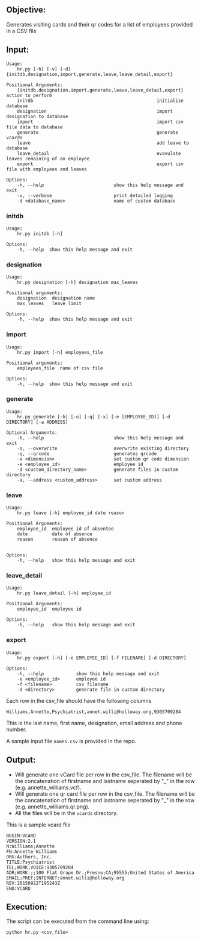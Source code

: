## Objective:

Generates visiting cards and their qr codes for a list of employees provided in a CSV
file


## Input:

    Usage: 
        hr.py [-h] [-v] [-d] {initdb,designation,import,generate,leave,leave_detail,export}

    Positional Arguments:
        {initdb,designation,import,generate,leave,leave_detail,export}    action to perform
        initdb                                              initialize database
        designation                                         import designation to database
        import                                              import csv file data to database
        generate                                            generate vcards
        leave                                               add leave to database
        leave_detail                                        evavulate leaves remaining of an employee
        export                                              export csv file with employees and leaves

    Options:
        -h, --help                          show this help message and exit
        -v, --verbose                       print detailed logging
        -d <database_name>                  name of custom database


### initdb

    Usage: 
        hr.py initdb [-h]

    Options:
        -h, --help  show this help message and exit

### designation

    Usage: 
        hr.py designation [-h] designation max_leaves

    Positional arguments:
        designation  designation name
        max_leaves   leave limit
        
    Options:
        -h, --help  show this help message and exit

### import

    Usage: 
        hr.py import [-h] employees_file

    Positional arguments:
        employees_file  name of csv file

    Options:
        -h, --help  show this help message and exit


### generate

    Usage: 
        hr.py generate [-h] [-o] [-q] [-x] [-e [EMPLOYEE_ID]] [-d DIRECTORY] [-a ADDRESS]

    Optional Arguments:
        -h, --help                          show this help message and exit
        -o, --overwrite                     overwrite existing directory
        -q, --qrcode                        generates qrcode
        -x <dimension>                      set custom qr code dimension
        -e <employee_id>                    employee id
        -d <custom_directory_name>          generate files in custom directory
        -a, --address <custom_address>      set custom address

### leave

    Usage: 
        hr.py leave [-h] employee_id date reason

    Positional Arguments:
        employee_id  employee id of absentee
        date         date of absence
        reason       reason of absence


    Options:
        -h, --help   show this help message and exit

### leave_detail

    Usage: 
        hr.py leave_detail [-h] employee_id

    Positional Arguments:
        employee_id  employee id

    Options:
        -h, --help   show this help message and exit

### export

    Usage: 
        hr.py export [-h] [-e EMPLOYEE_ID] [-f FILENAME] [-d DIRECTORY]

    Options:
        -h, --help            show this help message and exit
        -e <employee_id>      employee id
        -f <filename>         csv filename
        -d <directory>        generate file in custom directory


Each row in the csv_file should have the following columns

    Williams,Annette,Psychiatrist,annet.willi@holloway.org,9305709284

This is the last name, first name, designation, email address and
phone number. 

A sample input file `names.csv` is provided in the repo.


## Output:

- Will generate one vCard file per row in the csv_file. The filename
will be the concatenation of firstname and lastname seperated by "_" 
in the row (e.g. annette_williams.vcf).
- Will generate one qr card file per row in the csv_file. The filename
will be the concatenation of firstname and lastname seperated by "_" 
in the row (e.g. annette_williams.qr.png).
- All the files will be in the `vcards` directory.

This is a sample vcard file

    BEGIN:VCARD
    VERSION:2.1
    N:Williams;Annette
    FN:Annette Williams
    ORG:Authors, Inc.
    TITLE:Psychiatrist
    TEL;WORK;VOICE:9305709284
    ADR;WORK:;;100 Flat Grape Dr.;Fresno;CA;95555;United States of America
    EMAIL;PREF;INTERNET:annet.willi@holloway.org
    REV:20150922T195243Z
    END:VCARD


## Execution:

The script can be executed from the command line using:
 
 ```python hr.py <csv_file>```
    